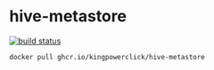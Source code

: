# hive-metastore

[![build status](https://github.com/kingpowerclick/hive-metastore/actions/workflows/main.yml/badge.svg?branch=main)](https://github.com/kingpowerclick/hive-metastore/actions?query=branch%3Amain)

```
docker pull ghcr.io/kingpowerclick/hive-metastore
```
